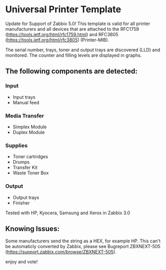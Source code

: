 # Universal Printer Template

Update for Support of Zabbix 5.0!
This template is valid for all printer manufacturers and all devices that are attached to the RFC1759 (https://tools.ietf.org/html/rfc1759.html) and RFC3805 (https://tools.ietf.org/html/rfc3805) (Printer-MIB).

The serial number, trays, toner and output trays are discovered (LLD) and monitored. The counter and filling levels are displayed in graphs.

## The following components are detected:

### Input

- Input trays
- Manual feed

### Media Transfer

- Simplex Module
- Duplex Module

### Supplies

- Toner cartridges
- Drumps
- Transfer Kit
- Waste Toner Box

### Output

- Output trays
- Finisher

 

Tested with HP, Kyocera, Samsung and Xerox in Zabbix 3.0

 

## Knowing Issues:

Some manufacturers send the string as a HEX, for example HP. This can't be automaticly converted by Zabbix, please see Bugreport ZBXNEXT-505 (https://support.zabbix.com/browse/ZBXNEXT-505).

 

enjoy and vote!
